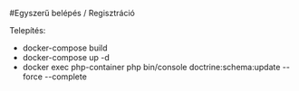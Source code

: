 #Egyszerű belépés / Regisztráció 

Telepítés: 

- docker-compose build
- docker-compose up -d
- docker exec php-container php bin/console doctrine:schema:update --force --complete
